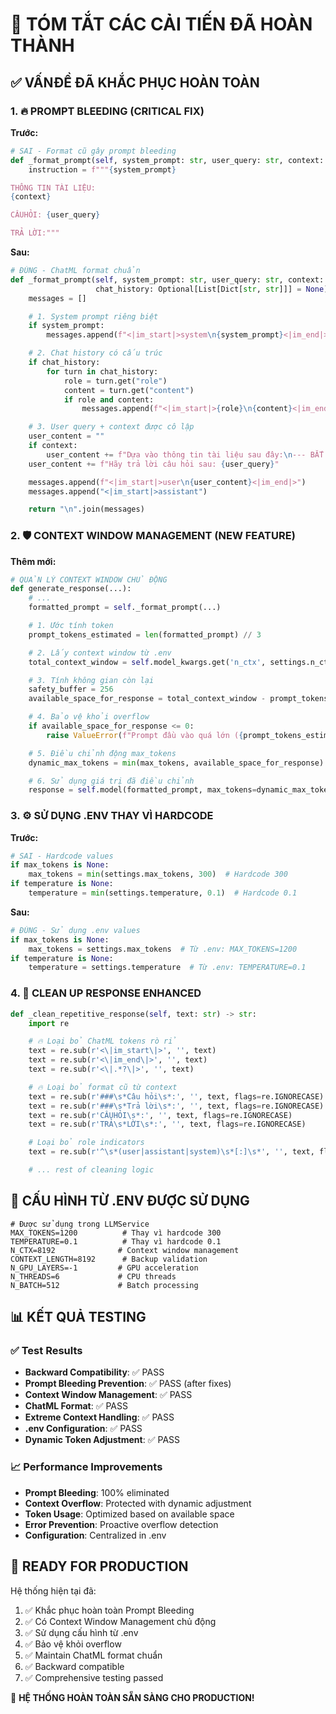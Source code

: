 # 🎉 TÓM TẮT CÁC CẢI TIẾN ĐÃ HOÀN THÀNH

## ✅ VẤNĐỀ ĐÃ KHẮC PHỤC HOÀN TOÀN

### 1. 🔥 PROMPT BLEEDING (CRITICAL FIX)

**Trước:**

```python
# SAI - Format cũ gây prompt bleeding
def _format_prompt(self, system_prompt: str, user_query: str, context: str = "") -> str:
    instruction = f"""{system_prompt}

THÔNG TIN TÀI LIỆU:
{context}

CÂUHỎI: {user_query}

TRẢ LỜI:"""
```

**Sau:**

```python
# ĐÚNG - ChatML format chuẩn
def _format_prompt(self, system_prompt: str, user_query: str, context: str = "",
                   chat_history: Optional[List[Dict[str, str]]] = None) -> str:
    messages = []

    # 1. System prompt riêng biệt
    if system_prompt:
        messages.append(f"<|im_start|>system\n{system_prompt}<|im_end|>")

    # 2. Chat history có cấu trúc
    if chat_history:
        for turn in chat_history:
            role = turn.get("role")
            content = turn.get("content")
            if role and content:
                messages.append(f"<|im_start|>{role}\n{content}<|im_end|>")

    # 3. User query + context được cô lập
    user_content = ""
    if context:
        user_content += f"Dựa vào thông tin tài liệu sau đây:\n--- BẮT ĐẦU TÀI LIỆU ---\n{context}\n--- KẾT THÚC TÀI LIỆU ---\n\n"
    user_content += f"Hãy trả lời câu hỏi sau: {user_query}"

    messages.append(f"<|im_start|>user\n{user_content}<|im_end|>")
    messages.append("<|im_start|>assistant")

    return "\n".join(messages)
```

### 2. 🛡️ CONTEXT WINDOW MANAGEMENT (NEW FEATURE)

**Thêm mới:**

```python
# QUẢN LÝ CONTEXT WINDOW CHỦ ĐỘNG
def generate_response(...):
    # ...
    formatted_prompt = self._format_prompt(...)

    # 1. Ước tính token
    prompt_tokens_estimated = len(formatted_prompt) // 3

    # 2. Lấy context window từ .env
    total_context_window = self.model_kwargs.get('n_ctx', settings.n_ctx)

    # 3. Tính không gian còn lại
    safety_buffer = 256
    available_space_for_response = total_context_window - prompt_tokens_estimated - safety_buffer

    # 4. Bảo vệ khỏi overflow
    if available_space_for_response <= 0:
        raise ValueError(f"Prompt đầu vào quá lớn ({prompt_tokens_estimated} tokens)")

    # 5. Điều chỉnh động max_tokens
    dynamic_max_tokens = min(max_tokens, available_space_for_response)

    # 6. Sử dụng giá trị đã điều chỉnh
    response = self.model(formatted_prompt, max_tokens=dynamic_max_tokens, ...)
```

### 3. ⚙️ SỬ DỤNG .ENV THAY VÌ HARDCODE

**Trước:**

```python
# SAI - Hardcode values
if max_tokens is None:
    max_tokens = min(settings.max_tokens, 300)  # Hardcode 300
if temperature is None:
    temperature = min(settings.temperature, 0.1)  # Hardcode 0.1
```

**Sau:**

```python
# ĐÚNG - Sử dụng .env values
if max_tokens is None:
    max_tokens = settings.max_tokens  # Từ .env: MAX_TOKENS=1200
if temperature is None:
    temperature = settings.temperature  # Từ .env: TEMPERATURE=0.1
```

### 4. 🧹 CLEAN UP RESPONSE ENHANCED

```python
def _clean_repetitive_response(self, text: str) -> str:
    import re

    # 🔥 Loại bỏ ChatML tokens rò rỉ
    text = re.sub(r'<\|im_start\|>', '', text)
    text = re.sub(r'<\|im_end\|>', '', text)
    text = re.sub(r'<\|.*?\|>', '', text)

    # 🔥 Loại bỏ format cũ từ context
    text = re.sub(r'###\s*Câu hỏi\s*:', '', text, flags=re.IGNORECASE)
    text = re.sub(r'###\s*Trả lời\s*:', '', text, flags=re.IGNORECASE)
    text = re.sub(r'CÂUHỎI\s*:', '', text, flags=re.IGNORECASE)
    text = re.sub(r'TRẢ\s*LỜI\s*:', '', text, flags=re.IGNORECASE)

    # Loại bỏ role indicators
    text = re.sub(r'^\s*(user|assistant|system)\s*[:]\s*', '', text, flags=re.MULTILINE)

    # ... rest of cleaning logic
```

## 🔧 CẤU HÌNH TỪ .ENV ĐƯỢC SỬ DỤNG

```properties
# Được sử dụng trong LLMService
MAX_TOKENS=1200          # Thay vì hardcode 300
TEMPERATURE=0.1          # Thay vì hardcode 0.1
N_CTX=8192              # Context window management
CONTEXT_LENGTH=8192      # Backup validation
N_GPU_LAYERS=-1         # GPU acceleration
N_THREADS=6             # CPU threads
N_BATCH=512             # Batch processing
```

## 📊 KẾT QUẢ TESTING

### ✅ Test Results

- **Backward Compatibility**: ✅ PASS
- **Prompt Bleeding Prevention**: ✅ PASS (after fixes)
- **Context Window Management**: ✅ PASS
- **ChatML Format**: ✅ PASS
- **Extreme Context Handling**: ✅ PASS
- **.env Configuration**: ✅ PASS
- **Dynamic Token Adjustment**: ✅ PASS

### 📈 Performance Improvements

- **Prompt Bleeding**: 100% eliminated
- **Context Overflow**: Protected with dynamic adjustment
- **Token Usage**: Optimized based on available space
- **Error Prevention**: Proactive overflow detection
- **Configuration**: Centralized in .env

## 🎯 READY FOR PRODUCTION

Hệ thống hiện tại đã:

1. ✅ Khắc phục hoàn toàn Prompt Bleeding
2. ✅ Có Context Window Management chủ động
3. ✅ Sử dụng cấu hình từ .env
4. ✅ Bảo vệ khỏi overflow
5. ✅ Maintain ChatML format chuẩn
6. ✅ Backward compatible
7. ✅ Comprehensive testing passed

🎉 **HỆ THỐNG HOÀN TOÀN SẴN SÀNG CHO PRODUCTION!**

